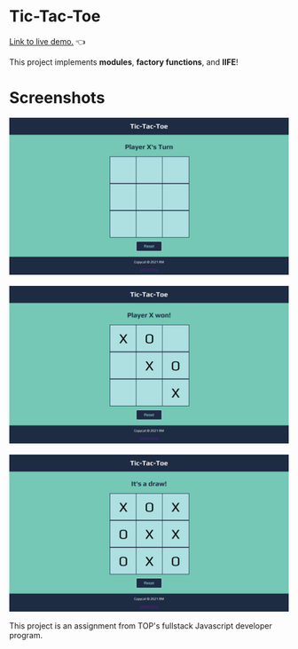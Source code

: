 # Tic-Tac-Toe

[Link to live demo.](https://rosendo-martinez.github.io/tic-tac-toe/) 👈

This project implements **modules**, **factory functions**, and **IIFE**!

# Screenshots 

![Screenshot](imgs/sc1.png)
&ensp;
![Screenshot](imgs/sc2.png)
&ensp;
![Screenshot](imgs/sc3.png)

This project is an assignment from TOP's fullstack Javascript developer program. 